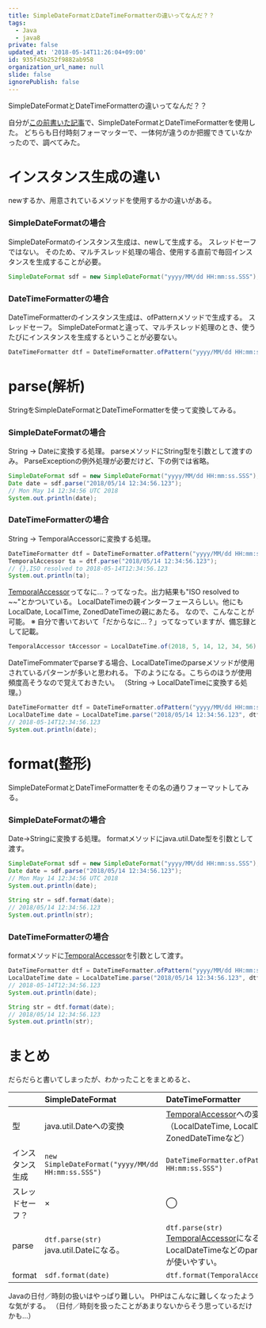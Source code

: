 ```yaml
---
title: SimpleDateFormatとDateTimeFormatterの違いってなんだ？？
tags:
  - Java
  - java8
private: false
updated_at: '2018-05-14T11:26:04+09:00'
id: 935f45b252f9882ab958
organization_url_name: null
slide: false
ignorePublish: false
---
```

SimpleDateFormatとDateTimeFormatterの違いってなんだ？？

自分が[この前書いた記事](https://qiita.com/riekure/items/d83d4ea5d8a19a267453)で、SimpleDateFormatとDateTimeFormatterを使用した。
どちらも日付時刻フォーマッターで、一体何が違うのか把握できていなかったので、調べてみた。

# インスタンス生成の違い
newするか、用意されているメソッドを使用するかの違いがある。

### SimpleDateFormatの場合
SimpleDateFormatのインスタンス生成は、newして生成する。
スレッドセーフではない。
そのため、マルチスレッド処理の場合、使用する直前で毎回インスタンスを生成することが必要。

```java
SimpleDateFormat sdf = new SimpleDateFormat("yyyy/MM/dd HH:mm:ss.SSS");
```

### DateTimeFormatterの場合
DateTimeFormatterのインスタンス生成は、ofPatternメソッドで生成する。
スレッドセーフ。
SimpleDateFormatと違って、マルチスレッド処理のとき、使うたびにインスタンスを生成するということが必要ない。

```java
DateTimeFormatter dtf = DateTimeFormatter.ofPattern("yyyy/MM/dd HH:mm:ss.SSS");
```

# parse(解析)
StringをSimpleDateFormatとDateTimeFormatterを使って変換してみる。

### SimpleDateFormatの場合

String → Dateに変換する処理。
parseメソッドにString型を引数として渡すのみ。
ParseExceptionの例外処理が必要だけど、下の例では省略。

```java
SimpleDateFormat sdf = new SimpleDateFormat("yyyy/MM/dd HH:mm:ss.SSS");
Date date = sdf.parse("2018/05/14 12:34:56.123");
// Mon May 14 12:34:56 UTC 2018
System.out.println(date);
```

### DateTimeFormatterの場合

String → TemporalAccessorに変換する処理。

```java
DateTimeFormatter dtf = DateTimeFormatter.ofPattern("yyyy/MM/dd HH:mm:ss.SSS");
TemporalAccessor ta = dtf.parse("2018/05/14 12:34:56.123");
// {},ISO resolved to 2018-05-14T12:34:56.123
System.out.println(ta);
```
[TemporalAccessor](https://docs.oracle.com/javase/jp/8/docs/api/java/time/temporal/TemporalAccessor.html)ってなに…？ってなった。出力結果も"ISO resolved to ~~"とかついている。
LocalDateTimeの親インターフェースらしい。他にもLocalDate, LocalTime, ZonedDateTimeの親にあたる。
なので、こんなことが可能。
※ 自分で書いておいて「だからなに…？」ってなっていますが、備忘録として記載。

```java
TemporalAccessor tAccessor = LocalDateTime.of(2018, 5, 14, 12, 34, 56);
```

DateTimeFommaterでparseする場合、LocalDateTimeのparseメソッドが使用されているパターンが多いと思われる。
下のようになる。こちらのほうが使用頻度高そうなので覚えておきたい。
（String → LocalDateTimeに変換する処理。）

```java
DateTimeFormatter dtf = DateTimeFormatter.ofPattern("yyyy/MM/dd HH:mm:ss.SSS");
LocalDateTime date = LocalDateTime.parse("2018/05/14 12:34:56.123", dtf);
// 2018-05-14T12:34:56.123
System.out.println(date);
```

# format(整形)
SimpleDateFormatとDateTimeFormatterをその名の通りフォーマットしてみる。

### SimpleDateFormatの場合

Date→Stringに変換する処理。
formatメソッドにjava.util.Date型を引数として渡す。

```java
SimpleDateFormat sdf = new SimpleDateFormat("yyyy/MM/dd HH:mm:ss.SSS");
Date date = sdf.parse("2018/05/14 12:34:56.123");
// Mon May 14 12:34:56 UTC 2018
System.out.println(date);
        
String str = sdf.format(date);
// 2018/05/14 12:34:56.123
System.out.println(str);
```

### DateTimeFormatterの場合

formatメソッドに[TemporalAccessor](https://docs.oracle.com/javase/jp/8/docs/api/java/time/temporal/TemporalAccessor.html)を引数として渡す。

```java
DateTimeFormatter dtf = DateTimeFormatter.ofPattern("yyyy/MM/dd HH:mm:ss.SSS");
LocalDateTime date = LocalDateTime.parse("2018/05/14 12:34:56.123", dtf);
// 2018-05-14T12:34:56.123
System.out.println(date);

String str = dtf.format(date);
// 2018/05/14 12:34:56.123
System.out.println(str);
```

# まとめ

だらだらと書いてしまったが、わかったことをまとめると、


||SimpleDateFormat|DateTimeFormatter|
|:-----------|:-----------|:------------|
| 型 | java.util.Dateへの変換 | [TemporalAccessor](https://docs.oracle.com/javase/jp/8/docs/api/java/time/temporal/TemporalAccessor.html)への変換（LocalDateTime, LocalDate, LocalTime, ZonedDateTimeなど）
| インスタンス生成 | `new SimpleDateFormat("yyyy/MM/dd HH:mm:ss.SSS")` | `DateTimeFormatter.ofPattern("yyyy/MM/dd HH:mm:ss.SSS")` |
| スレッドセーフ？ | × | ◯ |
| parse | `dtf.parse(str)` <br> java.util.Dateになる。 | `dtf.parse(str)` <br> [TemporalAccessor](https://docs.oracle.com/javase/jp/8/docs/api/java/time/temporal/TemporalAccessor.html)になる。 <br> LocalDateTimeなどのparseメソッドのほうが使いやすい。 |
| format | `sdf.format(date)` | `dtf.format(TemporalAccessor)` |

Javaの日付／時刻の扱いはやっぱり難しい。
PHPはこんなに難しくなったような気がする。
（日付／時刻を扱ったことがあまりないからそう思っているだけかも…）
